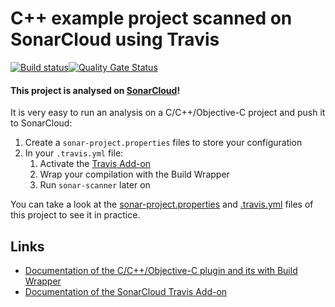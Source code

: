 # C++ example project scanned on SonarCloud using Travis

[![Build status](https://travis-ci.org/SonarSource/sonarcloud_example_cpp-cmake-macos-travis.svg?branch=master)](https://travis-ci.org/SonarSource/sonarcloud_example_cpp-cmake-macos-travis)[![Quality Gate Status](https://sonarcloud.io/api/project_badges/measure?project=sonarcloud_example_cpp-cmake-macos-travis&metric=alert_status)](https://sonarcloud.io/dashboard?id=sonarcloud_example_cpp-cmake-macos-travis)

#### This project is analysed on [SonarCloud](https://sonarcloud.io)!

It is very easy to run an analysis on a C/C++/Objective-C project and push it to SonarCloud:

1. Create a `sonar-project.properties` files to store your configuration
2. In your `.travis.yml` file:
   1. Activate the [Travis Add-on](https://docs.travis-ci.com/user/sonarcloud/)
   2. Wrap your compilation with the Build Wrapper
   3. Run `sonar-scanner` later on

You can take a look at the
[sonar-project.properties](https://github.com/SonarSource/sonarcloud_example_cpp-cmake-macos-travis/blob/master/sonar-project.properties)
and
[.travis.yml](https://github.com/SonarSource/sonarcloud_example_cpp-cmake-macos-travis/blob/master/.travis.yml)
files of this project to see it in practice.

## Links

- [Documentation of the C/C++/Objective-C plugin and its with Build Wrapper](http://docs.sonarqube.org/x/pwAv)
- [Documentation of the SonarCloud Travis Add-on](https://docs.travis-ci.com/user/sonarcloud/)
